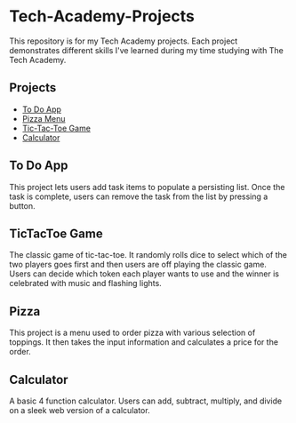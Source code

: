 # Tech-Academy-Projects

This repository is for my Tech Academy projects. Each project demonstrates different skills I've learned during my time studying with The Tech Academy.

## Projects
- [To Do App](Javascript/todo_app/index.html)
- [Pizza Menu](https://github.com/samsyharath/JavaScript-Projects/blob/65bedc917d35f218266d2b53935c48f4b32465bf/Pizza_Project/Pizza.html)
- [Tic-Tac-Toe Game](https://github.com/samsyharath/JavaScript-Projects/tree/65bedc917d35f218266d2b53935c48f4b32465bf/TicTacToe)
- [Calculator](https://github.com/samsyharath/JavaScript-Projects/blob/65bedc917d35f218266d2b53935c48f4b32465bf/Pizza_Project/Pizza.html)

## To Do App
This project lets users add task items to populate a persisting list. Once the task is complete, users can remove the task from the list by pressing a button.

## TicTacToe Game
The classic game of tic-tac-toe. It randomly rolls dice to select which of the two players goes first and then users are off playing the classic game. Users can decide which token each player wants to use and the winner is celebrated with music and flashing lights.

## Pizza
This project is a menu used to order pizza with various selection of toppings. It then takes the input information and calculates a price for the order.

## Calculator
A basic 4 function calculator. Users can add, subtract, multiply, and divide on a sleek web version of a calculator.
